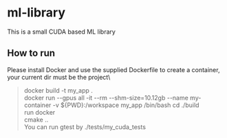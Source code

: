 # ml-library
This is a small CUDA based ML library
## How to run
Please install Docker and use the supplied Dockerfile to create a container, your current dir must be the project\
> docker build -t my_app . \
> docker run --gpus all -it --rm --shm-size=10.12gb --name my-container -v ${PWD}:/workspace my_app /bin/bash 
> cd ./build \
> run docker \
> cmake .. \
> You can run gtest by ./tests/my_cuda_tests


